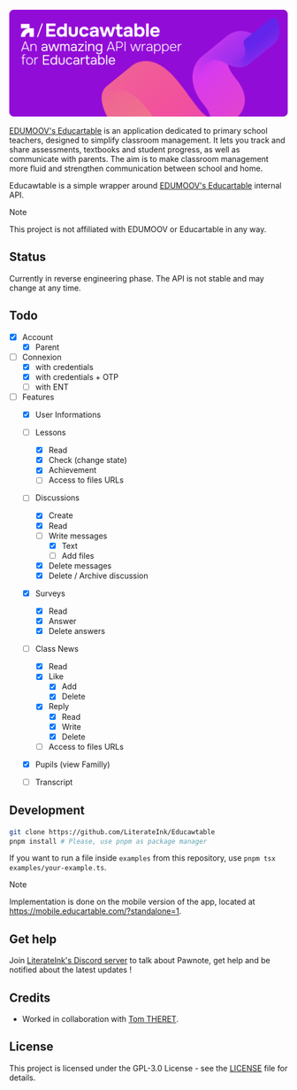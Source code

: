 <p align="center">
    <picture>
        <source media="(prefers-color-scheme: dark)" srcset="https://github.com/LiterateInk/Educawtable/blob/facfbf748d67c0768e0b34be127f38f4a41dc9f5/.github/Educawtable%20Dark.png">
        <img alt="Educawtable Logo" src="https://github.com/LiterateInk/Educawtable/blob/facfbf748d67c0768e0b34be127f38f4a41dc9f5/.github/Educawtable%20Light.png">
    </picture>
</p>

[EDUMOOV's Educartable](https://www.educartable.com/) is an application dedicated to primary school teachers, designed to simplify classroom management. It lets you track and share assessments, textbooks and student progress, as well as communicate with parents. The aim is to make classroom management more fluid and strengthen communication between school and home.

Educawtable is a simple wrapper around [EDUMOOV's Educartable](https://www.educartable.com/) internal API.

> [!NOTE]  
> This project is not affiliated with EDUMOOV or Educartable in any way.

## Status

Currently in reverse engineering phase.
The API is not stable and may change at any time.

## Todo

- [x] Account
  - [x] Parent
- [ ] Connexion
  - [x] with credentials
  - [x] with credentials + OTP
  - [ ] with ENT
- [ ] Features
  - [x] User Informations
  - [ ] Lessons
    - [x] Read
    - [x] Check (change state)
    - [x] Achievement
    - [ ] Access to files URLs
  - [ ] Discussions
    - [x] Create
    - [x] Read
    - [ ] Write messages
      - [x] Text
      - [ ] Add files
    - [x] Delete messages
    - [x] Delete / Archive discussion
  - [x] Surveys
    - [x] Read
    - [x] Answer
    - [x] Delete answers
  - [ ] Class News
    - [x] Read
    - [x] Like
      - [x] Add
      - [x] Delete
    - [x] Reply
      - [x] Read
      - [x] Write
      - [x] Delete
    - [ ] Access to files URLs
  - [x] Pupils (view Familly)
  - [ ] Transcript
   

## Development

```bash
git clone https://github.com/LiterateInk/Educawtable
pnpm install # Please, use pnpm as package manager
```

If you want to run a file inside `examples` from this repository, use `pnpm tsx examples/your-example.ts`.

> [!NOTE]
> Implementation is done on the mobile version of the app, located at <https://mobile.educartable.com/?standalone=1>.

## Get help

Join [LiterateInk's Discord server](https://discord.gg/f5KNCnMWzB) to talk about Pawnote, get help and be notified about the latest updates !

## Credits

- Worked in collaboration with [Tom THERET](https://github.com/tom-theret).

## License

This project is licensed under the GPL-3.0 License - see the [LICENSE](LICENSE) file for details.